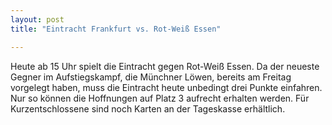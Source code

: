 ```yaml
---
layout: post
title: "Eintracht Frankfurt vs. Rot-Weiß Essen"

---
```


Heute ab 15 Uhr spielt die Eintracht gegen Rot-Weiß Essen. Da der neueste Gegner im Aufstiegskampf, die Münchner Löwen, bereits am Freitag vorgelegt haben, muss die Eintracht heute unbedingt drei Punkte einfahren. Nur so können die Hoffnungen auf Platz 3 aufrecht erhalten werden. Für Kurzentschlossene sind noch Karten an der Tageskasse erhältlich.


